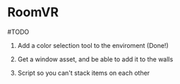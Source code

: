 # RoomVR

#TODO

1. Add a color selection tool to the enviroment (Done!)

2. Get a window asset, and be able to add it to the walls

3. Script so you can't stack items on each other
